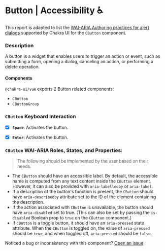 # Button | Accessibility ♿️

This report is adapted to list the [WAI-ARIA Authoring practices for alert dialogs](https://www.w3.org/TR/wai-aria-practices-1.2/#button) supported by Chakra UI for the `CButton` component.

### Description
A button is a widget that enables users to trigger an action or event, such as submitting a form, opening a dialog, canceling an action, or performing a delete operation. 

#### Components
`@chakra-ui/vue` exports 2 Button related components:
- `CButton`
- `CButtonGroup`

### `CButton` Keyboard Interaction
- [x] **`Space`**: Activates the button.
- [x] **`Enter`**: Activates the button.


### `CButton` WAI-ARIA Roles, States, and Properties:

> The following should be implemented by the user  based on their needs.

- The `CButton` should have an accessible label. By default, the accessible name is computed from any text content inside the `CButton` element. However, it can also be provided with `aria-labelledby` or `aria-label`.
- If a description of the button's function is present, the `CButton` should have `aria-describedby` attribute set to the ID of the element containing the description.
- If the action associated with `CButton` is unavailable, the button should have `aria-disabled` set to true. (This can also be set by passing the `is-disabled` Boolean prop to `true` on the `CButton` component.)
- If `CButton` is a toggle button, it should have an `aria-pressed` state attribute. When the `CButton` is toggled on, the value of `aria-pressed` should be `true`, and when toggled off, `aria-pressed` should be `false`.

Noticed a bug or inconsistency with this component? [Open an issue](https://github.com/chakra-ui/chakra-ui-vue/issues/new/choose)